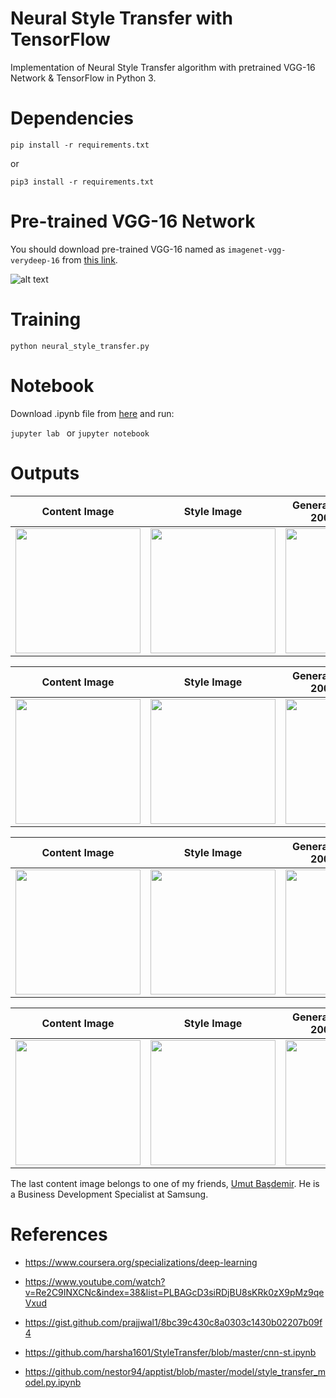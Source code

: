 # Neural Style Transfer with TensorFlow
Implementation of Neural Style Transfer algorithm with pretrained VGG-16 Network & TensorFlow in Python 3.

# Dependencies

```pip install -r requirements.txt```

or

```pip3 install -r requirements.txt```

# Pre-trained VGG-16 Network

You should download pre-trained VGG-16 named as ```imagenet-vgg-verydeep-16```  from [this link](http://www.vlfeat.org/matconvnet/pretrained/#imagenet-ilsvrc-classification).

![alt text](https://github.com/MuhammedBuyukkinaci/Neural-Style-Transfer-with-TensorFlow/blob/master/outputs/vgg16_where.png) 

# Training

```python neural_style_transfer.py ```

# Notebook

Download .ipynb file from [here](https://github.com/MuhammedBuyukkinaci/My-Jupyter-Files/blob/master/neural_style_transfer.ipynb) and run:

```jupyter lab ``` or ```jupyter notebook ```

# Outputs


Content Image             |  Style Image          |  Generated Image After 2000 iterations      |GIF during 2000 iterations             
:-------------------------:|:-------------------------:|:-------------------------:|:-------------------------:
<img src="https://github.com/MuhammedBuyukkinaci/Neural-Style-Transfer-with-TensorFlow/blob/master/outputs/content_image.jpg" width="200" height="200">  | <img src="https://github.com/MuhammedBuyukkinaci/Neural-Style-Transfer-with-TensorFlow/blob/master/outputs/style_image.jpg" width="200" height="200">  | <img src="https://github.com/MuhammedBuyukkinaci/Neural-Style-Transfer-with-TensorFlow/blob/master/outputs/generated_image.jpg" width="200" height="200">  | <img src="https://github.com/MuhammedBuyukkinaci/Neural-Style-Transfer-with-TensorFlow/blob/master/outputs/gif.gif" width="200" height="200">


Content Image             |  Style Image          |  Generated Image After 2000 iterations      |GIF during 2000 iterations             
:-------------------------:|:-------------------------:|:-------------------------:|:-------------------------:
<img src="https://github.com/MuhammedBuyukkinaci/Neural-Style-Transfer-with-TensorFlow/blob/master/outputs/content_image1.jpg" width="200" height="200">  | <img src="https://github.com/MuhammedBuyukkinaci/Neural-Style-Transfer-with-TensorFlow/blob/master/outputs/style_image1.jpg" width="200" height="200">  | <img src="https://github.com/MuhammedBuyukkinaci/Neural-Style-Transfer-with-TensorFlow/blob/master/outputs/generated_image1.jpg" width="200" height="200">  | <img src="https://github.com/MuhammedBuyukkinaci/Neural-Style-Transfer-with-TensorFlow/blob/master/outputs/gif1.gif" width="200" height="200">


Content Image             |  Style Image          |  Generated Image After 2000 iterations      |GIF during 2000 iterations             
:-------------------------:|:-------------------------:|:-------------------------:|:-------------------------:
<img src="https://github.com/MuhammedBuyukkinaci/Neural-Style-Transfer-with-TensorFlow/blob/master/outputs/content_image2.jpg" width="200" height="200">  | <img src="https://github.com/MuhammedBuyukkinaci/Neural-Style-Transfer-with-TensorFlow/blob/master/outputs/style_image2.jpg" width="200" height="200">  | <img src="https://github.com/MuhammedBuyukkinaci/Neural-Style-Transfer-with-TensorFlow/blob/master/outputs/generated_image2.jpg" width="200" height="200">  | <img src="https://github.com/MuhammedBuyukkinaci/Neural-Style-Transfer-with-TensorFlow/blob/master/outputs/gif2.gif" width="200" height="200">


Content Image             |  Style Image          |  Generated Image After 2000 iterations      |GIF during 2000 iterations             
:-------------------------:|:-------------------------:|:-------------------------:|:-------------------------:
<img src="https://github.com/MuhammedBuyukkinaci/Neural-Style-Transfer-with-TensorFlow/blob/master/outputs/content_image3.jpg" width="200" height="200">  | <img src="https://github.com/MuhammedBuyukkinaci/Neural-Style-Transfer-with-TensorFlow/blob/master/outputs/style_image3.jpg" width="200" height="200">  | <img src="https://github.com/MuhammedBuyukkinaci/Neural-Style-Transfer-with-TensorFlow/blob/master/outputs/generated_image3.jpg" width="200" height="200">  | <img src="https://github.com/MuhammedBuyukkinaci/Neural-Style-Transfer-with-TensorFlow/blob/master/outputs/gif3.gif" width="200" height="200">


The last content image belongs to one of my friends, [Umut Başdemir](https://www.linkedin.com/in/umutbasdemir/). He is a Business Development Specialist at Samsung.

# References

- https://www.coursera.org/specializations/deep-learning

- https://www.youtube.com/watch?v=Re2C9INXCNc&index=38&list=PLBAGcD3siRDjBU8sKRk0zX9pMz9qeVxud

- https://gist.github.com/prajjwal1/8bc39c430c8a0303c1430b02207b09f4

- https://github.com/harsha1601/StyleTransfer/blob/master/cnn-st.ipynb

- https://github.com/nestor94/apptist/blob/master/model/style_transfer_model.py.ipynb
